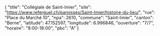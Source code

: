 {
    "title": "Collégiale de Saint-Imier",
    "site": "https://www.referguel.ch/paroisses/Saint-Imier/histoire-du-lieu/",
    "rue": "Place du Marché 10",
    "npa": 2610,
    "commune": "Saint-Imier",
    "canton": "Berne",
    "latitude": 47.152597,
    "longitude": 6.996846,
    "ouverture": "7/7",
    "horaire": "8:00-18:00",
    "pbc": "A"
}